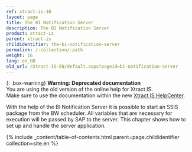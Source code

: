 ```yaml
---
ref: xtract-is-16
layout: page
title: The BI Notification Server
description: The BI Notification Server
product: xtract-is
parent: xtract-is
childidentifier: the-bi-notification-server
permalink: /:collection/:path
weight: 16
lang: en_GB
old_url: /Xtract-IS-EN/default.aspx?pageid=bi-notification-server
---
```


{: .box-warning}
**Warning: Deprecated documentation** <br>
You are using the old version of the online help for Xtract IS.<br>
Make sure to use the documentation within the new [Xtract IS HelpCenter](https://helpcenter.theobald-software.com/xtract-is/documentation/introduction/).


With the help of the BI Notification Server it is possible to start an SSIS package from the BW scheduler. All variables that are necessary for execution will be passed by SAP to the server.
This chapter shows how to set up and handle the server application.

{% include _content/table-of-contents.html parent=page.childidentifier collection=site.en %}